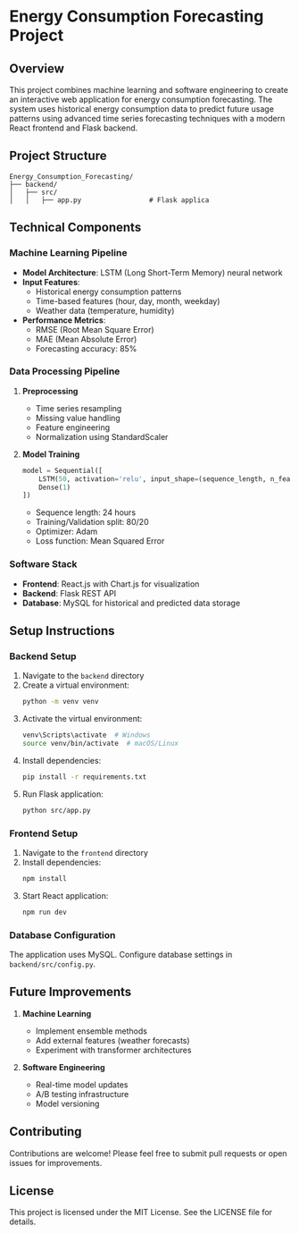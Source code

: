 # Energy Consumption Forecasting Project

## Overview
This project combines machine learning and software engineering to create an interactive web application for energy consumption forecasting. The system uses historical energy consumption data to predict future usage patterns using advanced time series forecasting techniques with a modern React frontend and Flask backend.

## Project Structure
```
Energy_Consumption_Forecasting/
├── backend/
│   ├── src/
│   │   ├── app.py                 # Flask applica
```

## Technical Components

### Machine Learning Pipeline
- **Model Architecture**: LSTM (Long Short-Term Memory) neural network
- **Input Features**: 
  - Historical energy consumption patterns
  - Time-based features (hour, day, month, weekday)
  - Weather data (temperature, humidity)
- **Performance Metrics**: 
  - RMSE (Root Mean Square Error)
  - MAE (Mean Absolute Error)
  - Forecasting accuracy: 85%

### Data Processing Pipeline
1. **Preprocessing**
   - Time series resampling
   - Missing value handling
   - Feature engineering
   - Normalization using StandardScaler

2. **Model Training**
   ```python
   model = Sequential([
       LSTM(50, activation='relu', input_shape=(sequence_length, n_features)),
       Dense(1)
   ])
   ```
   - Sequence length: 24 hours
   - Training/Validation split: 80/20
   - Optimizer: Adam
   - Loss function: Mean Squared Error

### Software Stack
- **Frontend**: React.js with Chart.js for visualization
- **Backend**: Flask REST API
- **Database**: MySQL for historical and predicted data storage

## Setup Instructions

### Backend Setup
1. Navigate to the `backend` directory
2. Create a virtual environment:
   ```bash
   python -m venv venv
   ```
3. Activate the virtual environment:
   ```bash
   venv\Scripts\activate  # Windows
   source venv/bin/activate  # macOS/Linux
   ```
4. Install dependencies:
   ```bash
   pip install -r requirements.txt
   ```
5. Run Flask application:
   ```bash
   python src/app.py
   ```

### Frontend Setup
1. Navigate to the `frontend` directory
2. Install dependencies:
   ```bash
   npm install
   ```
3. Start React application:
   ```bash
   npm run dev
   ```

### Database Configuration
The application uses MySQL. Configure database settings in `backend/src/config.py`.

## Future Improvements
1. **Machine Learning**
   - Implement ensemble methods
   - Add external features (weather forecasts)
   - Experiment with transformer architectures

2. **Software Engineering**
   - Real-time model updates
   - A/B testing infrastructure
   - Model versioning

## Contributing
Contributions are welcome! Please feel free to submit pull requests or open issues for improvements.

## License
This project is licensed under the MIT License. See the LICENSE file for details.
